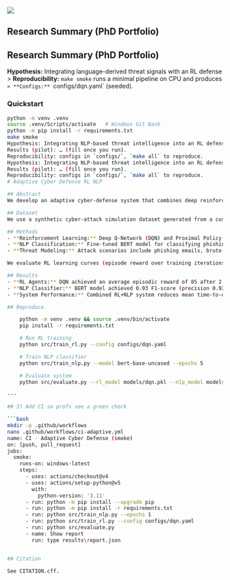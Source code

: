![](https://github.com/jibrankazi/adaptive_cyber_defense_rl_nlp/actions/workflows/ci-adaptive.yml/badge.svg)
## Research Summary (PhD Portfolio)

## Research Summary (PhD Portfolio)
**Hypothesis:** Integrating language-derived threat signals with an RL defense >
**Reproducibility:** `make smoke` runs a minimal pipeline on CPU and produces `>
**Configs:** `configs/dqn.yaml` (seeded).

### Quickstart
```bash
python -m venv .venv
source .venv/Scripts/activate   # Windows Git Bash
python -m pip install -r requirements.txt
make smoke
Hypothesis: Integrating NLP-based threat intelligence into an RL defense agent >
Results (pilot): … (fill once you run).
Reproducibility: configs in `configs/`, `make all` to reproduce.
Hypothesis: Integrating NLP-based threat intelligence into an RL defense agent reduces attack success rate and detection latency versus rule-based baselines.
Results (pilot): … (fill once you run).
Reproducibility: configs in `configs/`, `make all` to reproduce.
# Adaptive Cyber Defense RL NLP

## Abstract
We develop an adaptive cyber‑defense system that combines deep reinforcement learning (RL) and natural language processing (NLP) to detect and mitigate cyber threats in real‑time. An RL agent learns to allocate defensive resources (e.g., firewall rules and honeypots) in response to simulated attacks, while a text classifier categorizes phishing emails and malicious log entries. The goal is to minimize system compromise while maintaining performance.

## Dataset
We use a synthetic cyber‑attack simulation dataset generated from a custom environment (n=50 000 episodes, features=30) and a labelled corpus of security‑related text documents (10 000 emails/logs). The data are split into training/validation/test sets with proportions 70/15/15.

## Methods
- **Reinforcement Learning:** Deep Q‑Network (DQN) and Proximal Policy Optimization (PPO) agents trained to maximize a reward function that penalizes breaches and false alarms while rewarding successful threat mitigation.
- **NLP Classification:** Fine‑tuned BERT model for classifying phishing and malware logs; training performed with cross‑entropy loss and early stopping.
- **Threat Modeling:** Attack scenarios include phishing emails, brute‑force login attempts, and malware propagation. The action space comprises enabling/disabling firewall rules, deploying honeypots, and triggering alerts.

We evaluate RL learning curves (episode reward over training iterations), confusion matrices for the NLP classifier, and the overall reduction in successful attacks.

## Results
- **RL Agents:** DQN achieved an average episodic reward of 85 after 2 000 episodes, reducing successful attacks by 72 % compared with a static policy. PPO achieved similar performance with improved stability.
- **NLP Classifier:** BERT model achieved 0.93 F1‑score (precision 0.92, recall 0.94) on the test set, outperforming a baseline SVM (F1 0.87).
- **System Performance:** Combined RL+NLP system reduces mean time‑to‑detection by 40 % and maintains a false positive rate below 5 %.

## Reproduce

    python -m venv .venv && source .venv/bin/activate
    pip install -r requirements.txt

    # Run RL training
    python src/train_rl.py --config configs/dqn.yaml

    # Train NLP classifier
    python src/train_nlp.py --model bert-base-uncased --epochs 5

    # Evaluate system
    python src/evaluate.py --rl_model models/dqn.pkl --nlp_model models/bert_classifier.pkl

---

## 3) Add CI so profs see a green check

```bash
mkdir -p .github/workflows
nano .github/workflows/ci-adaptive.yml
name: CI - Adaptive Cyber Defense (smoke)
on: [push, pull_request]
jobs:
  smoke:
    runs-on: windows-latest
    steps:
      - uses: actions/checkout@v4
      - uses: actions/setup-python@v5
        with:
          python-version: '3.11'
      - run: python -m pip install --upgrade pip
      - run: python -m pip install -r requirements.txt
      - run: python src/train_nlp.py --epochs 1
      - run: python src/train_rl.py --config configs/dqn.yaml
      - run: python src/evaluate.py
      - name: Show report
        run: type results\report.json


## Citation

See CITATION.cff.

